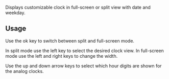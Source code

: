 Displays customizable clock in full-screen or split view with date and weekday.

## Usage

Use the ok key to switch between split and full-screen mode.

In split mode use the left key to select the desired clock view. In full-screen mode use the left and right keys to change the width.

Use the up and down arrow keys to select which hour digits are shown for the analog clocks.
